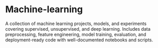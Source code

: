 # Machine-learning
A collection of machine learning projects, models, and experiments covering supervised, unsupervised, and deep learning. Includes data preprocessing, feature engineering, model training, evaluation, and deployment-ready code with well-documented notebooks and scripts.
